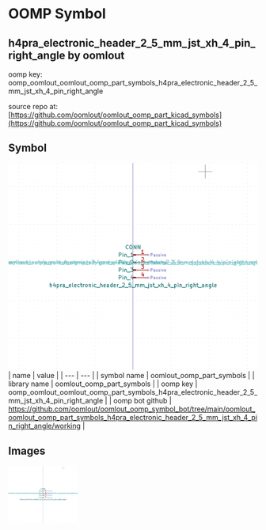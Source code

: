 # OOMP Symbol  
## h4pra_electronic_header_2_5_mm_jst_xh_4_pin_right_angle  by oomlout  
  
oomp key: oomp_oomlout_oomlout_oomp_part_symbols_h4pra_electronic_header_2_5_mm_jst_xh_4_pin_right_angle  
  
source repo at: [https://github.com/oomlout/oomlout_oomp_part_kicad_symbols](https://github.com/oomlout/oomlout_oomp_part_kicad_symbols)  
## Symbol  
  
[![working.png](working_600.png)](working.png)  
| name | value | 
| --- | --- | 
| symbol name | oomlout_oomp_part_symbols | 
| library name | oomlout_oomp_part_symbols | 
| oomp key | oomp_oomlout_oomlout_oomp_part_symbols_h4pra_electronic_header_2_5_mm_jst_xh_4_pin_right_angle | 
| oomp bot github | https://github.com/oomlout/oomlout_oomp_symbol_bot/tree/main/oomlout_oomlout_oomp_part_symbols_h4pra_electronic_header_2_5_mm_jst_xh_4_pin_right_angle/working | 
## Images  
  
[![working.png](working_140.png)](working.png)  
